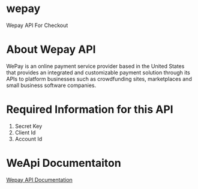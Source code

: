 # wepay
Wepay API For Checkout

# About Wepay API
WePay is an online payment service provider based in the United States that provides an integrated and customizable payment solution through its APIs to platform businesses such as crowdfunding sites, marketplaces and small business software companies.

# Required Information for this API
1) Secret Key
2) Client Id
3) Account Id

# WeApi Documentaiton
<a href="https://developer.wepay.com/">Wepay API Documentation</a>
